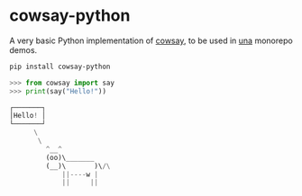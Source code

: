 # cowsay-python

A very basic Python implementation of [cowsay](https://en.wikipedia.org/wiki/Cowsay),
to be used in [una](https://github.com/carderne/una) monorepo demos.

```bash
pip install cowsay-python
```

```python
>>> from cowsay import say
>>> print(say("Hello!"))

┌───────┐
│Hello! │
└───────┘
      \
       \
         ^__^
         (oo)\_______
         (__)\       )\/\
             ||----w |
             ||     ||
```
